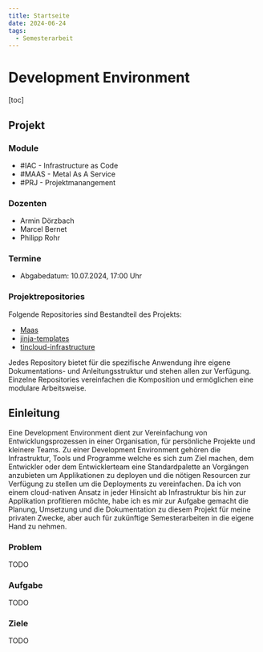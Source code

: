 ```yaml
---
title: Startseite
date: 2024-06-24
tags:
  - Semesterarbeit
---
```


# Development Environment

[toc]

## Projekt

### Module

- #IAC - Infrastructure as Code
- #MAAS - Metal As A Service
- #PRJ - Projektmanangement

### Dozenten

- Armin Dörzbach
- Marcel Bernet
- Philipp Rohr

### Termine

- Abgabedatum: 10.07.2024, 17:00 Uhr

### Projektrepositories

Folgende Repositories sind Bestandteil des Projekts:

- [Maas](https://github.com/migueltinembart/maas)
- [jinja-templates](https://github.com/migueltinembart/jinja-templates)
- [tincloud-infrastructure](https://github.com/migueltinembart/tincloud-infrastructure)

Jedes Repository bietet für die spezifische Anwendung ihre eigene Dokumentations- und Anleitungsstruktur und stehen allen zur Verfügung. Einzelne Repositories vereinfachen die Komposition und ermöglichen eine modulare Arbeitsweise.


## Einleitung

Eine Development Environment dient zur Vereinfachung von Entwicklungsprozessen in einer Organisation, für persönliche Projekte und kleinere Teams. Zu einer Development Environment gehören die Infrastruktur, Tools und Programme welche es sich zum Ziel machen, dem Entwickler oder dem Entwicklerteam eine Standardpalette an Vorgängen anzubieten um Applikationen zu deployen und die nötigen Resourcen zur Verfügung zu stellen um die Deployments zu vereinfachen. Da ich von einem cloud-nativen Ansatz in jeder Hinsicht ab Infrastruktur bis hin zur Applikation profitieren möchte, habe ich es mir zur Aufgabe gemacht die Planung, Umsetzung und die Dokumentation zu diesem Projekt für meine privaten Zwecke, aber auch für zukünftige Semesterarbeiten in die eigene Hand zu nehmen.

### Problem

TODO

### Aufgabe

TODO

### Ziele

TODO
